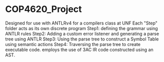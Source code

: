 # COP4620_Project
Designed for use with ANTLRv4 for a compilers class at UNF
Each "Step" folder acts as its own discrete program
Step1: defining the grammar using ANTLR rules
Step2: Adding a custom error listener and generating a parse tree using ANTLR
Step3: Using the parse tree to construct a Symbol Table using semantic actions
Step4: Traversing the parse tree to create executable code. employs the use of 3AC IR code constructed using an AST.
